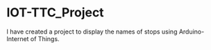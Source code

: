 # IOT-TTC_Project
I have created a project to display the names of stops using Arduino- Internet of Things.
